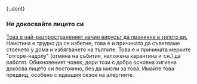 {:.dont}
### Не докосвайте лицето си

[Това е най-разпространеният начин вирусът да проникне в тялото ви.](https://www.cdc.gov/coronavirus/2019-ncov/about/transmission.html)
Наистина е трудно да се избегне; това е и причината да съветваме стоенето у дома и избягването на тълпите. Това е и причината мерките "отгоре-надолу" (отмяна на събития, наложена карантина и т.н.) да работят. Обикновеният човек, дори този с добра основна хигиена докосва лицето си постоянно, без да мисли за това. Имайте това предвид, особено с идващия сезон на алергиите.
